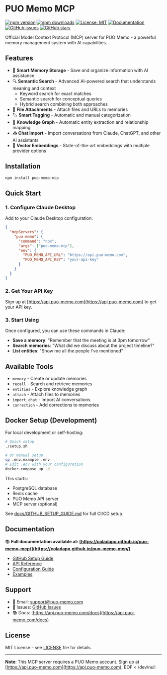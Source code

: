 # PUO Memo MCP

[![npm version](https://badge.fury.io/js/puo-memo-mcp.svg)](https://www.npmjs.com/package/puo-memo-mcp)
[![npm downloads](https://img.shields.io/npm/dm/puo-memo-mcp.svg)](https://www.npmjs.com/package/puo-memo-mcp)
[![License: MIT](https://img.shields.io/badge/License-MIT-yellow.svg)](https://opensource.org/licenses/MIT)
[![Documentation](https://img.shields.io/badge/docs-GitHub%20Pages-blue)](https://coladapo.github.io/puo-memo-mcp/)
[![GitHub issues](https://img.shields.io/github/issues/coladapo/puo-memo-mcp)](https://github.com/coladapo/puo-memo-mcp/issues)
[![GitHub stars](https://img.shields.io/github/stars/coladapo/puo-memo-mcp)](https://github.com/coladapo/puo-memo-mcp/stargazers)

Official Model Context Protocol (MCP) server for PUO Memo - a powerful memory management system with AI capabilities.

## Features

- 🧠 **Smart Memory Storage** - Save and organize information with AI assistance
- 🔍 **Semantic Search** - Advanced AI-powered search that understands meaning and context
  - Keyword search for exact matches
  - Semantic search for conceptual queries
  - Hybrid search combining both approaches
- 📎 **File Attachments** - Attach files and URLs to memories
- 🏷️ **Smart Tagging** - Automatic and manual categorization
- 🔗 **Knowledge Graph** - Automatic entity extraction and relationship mapping
- 📥 **Chat Import** - Import conversations from Claude, ChatGPT, and other AI assistants
- 🚀 **Vector Embeddings** - State-of-the-art embeddings with multiple provider options

## Installation

```bash
npm install puo-memo-mcp
```

## Quick Start

### 1. Configure Claude Desktop

Add to your Claude Desktop configuration:

```json
{
  "mcpServers": {
    "puo-memo": {
      "command": "npx",
      "args": ["puo-memo-mcp"],
      "env": {
        "PUO_MEMO_API_URL": "https://api.puo-memo.com",
        "PUO_MEMO_API_KEY": "your-api-key"
      }
    }
  }
}
```

### 2. Get Your API Key

Sign up at [https://api.puo-memo.com](https://api.puo-memo.com) to get your API key.

### 3. Start Using

Once configured, you can use these commands in Claude:

- **Save a memory**: "Remember that the meeting is at 3pm tomorrow"
- **Search memories**: "What did we discuss about the project timeline?"
- **List entities**: "Show me all the people I've mentioned"

## Available Tools

- `memory` - Create or update memories
- `recall` - Search and retrieve memories
- `entities` - Explore knowledge graph
- `attach` - Attach files to memories
- `import_chat` - Import AI conversations
- `correction` - Add corrections to memories

## Docker Setup (Development)

For local development or self-hosting:

```bash
# Quick setup
./setup.sh

# Or manual setup
cp .env.example .env
# Edit .env with your configuration
docker-compose up -d
```

This starts:
- PostgreSQL database
- Redis cache
- PUO Memo API server
- MCP server (optional)

See [docs/GITHUB_SETUP_GUIDE.md](docs/GITHUB_SETUP_GUIDE.md) for full CI/CD setup.

## Documentation

📚 **Full documentation available at: [https://coladapo.github.io/puo-memo-mcp/](https://coladapo.github.io/puo-memo-mcp/)**

- [GitHub Setup Guide](docs/GITHUB_SETUP_GUIDE.md)
- [API Reference](docs/api-reference.md)
- [Configuration Guide](docs/configuration.md)
- [Examples](examples/)

## Support

- 📧 Email: support@puo-memo.com
- 🐛 Issues: [GitHub Issues](https://github.com/coladapo/puo-memo-mcp/issues)
- 📚 Docs: [https://api.puo-memo.com/docs](https://api.puo-memo.com/docs)

## License

MIT License - see [LICENSE](LICENSE) file for details.

---

**Note**: This MCP server requires a PUO Memo account. Sign up at [https://api.puo-memo.com](https://api.puo-memo.com).
EOF < /dev/null